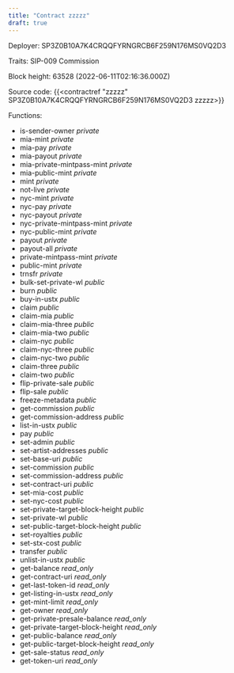 ```yaml
---
title: "Contract zzzzz"
draft: true
---
```

Deployer: SP3Z0B10A7K4CRQQFYRNGRCB6F259N176MS0VQ2D3

Traits:
SIP-009 
Commission


Block height: 63528 (2022-06-11T02:16:36.000Z)

Source code: {{<contractref "zzzzz" SP3Z0B10A7K4CRQQFYRNGRCB6F259N176MS0VQ2D3 zzzzz>}}

Functions:

* is-sender-owner _private_
* mia-mint _private_
* mia-pay _private_
* mia-payout _private_
* mia-private-mintpass-mint _private_
* mia-public-mint _private_
* mint _private_
* not-live _private_
* nyc-mint _private_
* nyc-pay _private_
* nyc-payout _private_
* nyc-private-mintpass-mint _private_
* nyc-public-mint _private_
* payout _private_
* payout-all _private_
* private-mintpass-mint _private_
* public-mint _private_
* trnsfr _private_
* bulk-set-private-wl _public_
* burn _public_
* buy-in-ustx _public_
* claim _public_
* claim-mia _public_
* claim-mia-three _public_
* claim-mia-two _public_
* claim-nyc _public_
* claim-nyc-three _public_
* claim-nyc-two _public_
* claim-three _public_
* claim-two _public_
* flip-private-sale _public_
* flip-sale _public_
* freeze-metadata _public_
* get-commission _public_
* get-commission-address _public_
* list-in-ustx _public_
* pay _public_
* set-admin _public_
* set-artist-addresses _public_
* set-base-uri _public_
* set-commission _public_
* set-commission-address _public_
* set-contract-uri _public_
* set-mia-cost _public_
* set-nyc-cost _public_
* set-private-target-block-height _public_
* set-private-wl _public_
* set-public-target-block-height _public_
* set-royalties _public_
* set-stx-cost _public_
* transfer _public_
* unlist-in-ustx _public_
* get-balance _read_only_
* get-contract-uri _read_only_
* get-last-token-id _read_only_
* get-listing-in-ustx _read_only_
* get-mint-limit _read_only_
* get-owner _read_only_
* get-private-presale-balance _read_only_
* get-private-target-block-height _read_only_
* get-public-balance _read_only_
* get-public-target-block-height _read_only_
* get-sale-status _read_only_
* get-token-uri _read_only_
